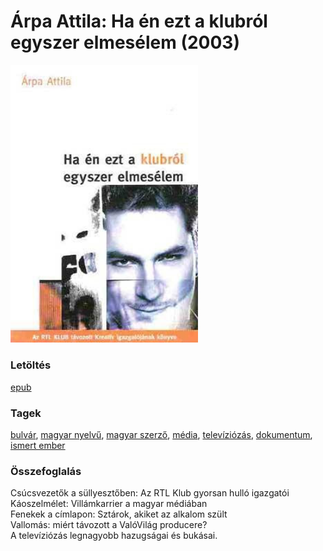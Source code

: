 # <a name="id_517">Árpa Attila: Ha én ezt a klubról egyszer elmesélem (2003)</a>
<img src="https://github.com/BercziSandor/calibre_lib/raw/main/libs/main/Arpa%20Attila/Ha%20en%20ezt%20a%20klubrol%20egyszer%20elmeselem%20%28517%29/cover.jpg" alt="cover" width="300"/>

### Letöltés
[epub](https://github.com/BercziSandor/calibre_lib/raw/main/libs/main/Arpa%20Attila/Ha%20en%20ezt%20a%20klubrol%20egyszer%20elmeselem%20%28517%29/Ha%20en%20ezt%20a%20klubrol%20egyszer%20elm%20-%20Arpa%20Attila.epub)

### Tagek
[bulvár](https://github.com/berczisandor/calibre_lib/blob/main/libs/main/tags/bulv%c3%a1r.md), [magyar nyelvű](https://github.com/berczisandor/calibre_lib/blob/main/libs/main/tags/magyar%20nyelv%c5%b1.md), [magyar szerző](https://github.com/berczisandor/calibre_lib/blob/main/libs/main/tags/magyar%20szerz%c5%91.md), [média](https://github.com/berczisandor/calibre_lib/blob/main/libs/main/tags/m%c3%a9dia.md), [televíziózás](https://github.com/berczisandor/calibre_lib/blob/main/libs/main/tags/telev%c3%adzi%c3%b3z%c3%a1s.md), [dokumentum](https://github.com/berczisandor/calibre_lib/blob/main/libs/main/tags/dokumentum.md), [ismert ember](https://github.com/berczisandor/calibre_lib/blob/main/libs/main/tags/ismert%20ember.md)

### Összefoglalás
<div>
<p>Csúcsvezetők a süllyesztőben: Az RTL Klub gyorsan hulló igazgatói<br>Káoszelmélet: Villámkarrier a magyar médiában<br>Fenekek a címlapon: Sztárok, akiket az alkalom szült<br>Vallomás: miért távozott a ValóVilág producere?<br>A televíziózás legnagyobb hazugságai és bukásai.</p></div>


